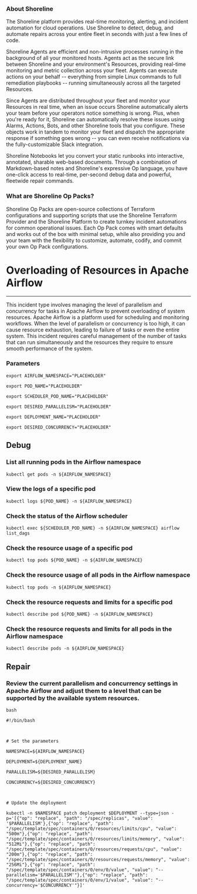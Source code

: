 
### About Shoreline
The Shoreline platform provides real-time monitoring, alerting, and incident automation for cloud operations. Use Shoreline to detect, debug, and automate repairs across your entire fleet in seconds with just a few lines of code.

Shoreline Agents are efficient and non-intrusive processes running in the background of all your monitored hosts. Agents act as the secure link between Shoreline and your environment's Resources, providing real-time monitoring and metric collection across your fleet. Agents can execute actions on your behalf -- everything from simple Linux commands to full remediation playbooks -- running simultaneously across all the targeted Resources.

Since Agents are distributed throughout your fleet and monitor your Resources in real time, when an issue occurs Shoreline automatically alerts your team before your operators notice something is wrong. Plus, when you're ready for it, Shoreline can automatically resolve these issues using Alarms, Actions, Bots, and other Shoreline tools that you configure. These objects work in tandem to monitor your fleet and dispatch the appropriate response if something goes wrong -- you can even receive notifications via the fully-customizable Slack integration.

Shoreline Notebooks let you convert your static runbooks into interactive, annotated, sharable web-based documents. Through a combination of Markdown-based notes and Shoreline's expressive Op language, you have one-click access to real-time, per-second debug data and powerful, fleetwide repair commands.

### What are Shoreline Op Packs?
Shoreline Op Packs are open-source collections of Terraform configurations and supporting scripts that use the Shoreline Terraform Provider and the Shoreline Platform to create turnkey incident automations for common operational issues. Each Op Pack comes with smart defaults and works out of the box with minimal setup, while also providing you and your team with the flexibility to customize, automate, codify, and commit your own Op Pack configurations.

# Overloading of Resources in Apache Airflow
---

This incident type involves managing the level of parallelism and concurrency for tasks in Apache Airflow to prevent overloading of system resources. Apache Airflow is a platform used for scheduling and monitoring workflows. When the level of parallelism or concurrency is too high, it can cause resource exhaustion, leading to failure of tasks or even the entire system. This incident requires careful management of the number of tasks that can run simultaneously and the resources they require to ensure smooth performance of the system.

### Parameters
```shell
export AIRFLOW_NAMESPACE="PLACEHOLDER"

export POD_NAME="PLACEHOLDER"

export SCHEDULER_POD_NAME="PLACEHOLDER"

export DESIRED_PARALLELISM="PLACEHOLDER"

export DEPLOYMENT_NAME="PLACEHOLDER"

export DESIRED_CONCURRENCY="PLACEHOLDER"
```

## Debug

### List all running pods in the Airflow namespace
```shell
kubectl get pods -n ${AIRFLOW_NAMESPACE}
```

### View the logs of a specific pod
```shell
kubectl logs ${POD_NAME} -n ${AIRFLOW_NAMESPACE}
```

### Check the status of the Airflow scheduler
```shell
kubectl exec ${SCHEDULER_POD_NAME} -n ${AIRFLOW_NAMESPACE} airflow list_dags
```

### Check the resource usage of a specific pod
```shell
kubectl top pods ${POD_NAME} -n ${AIRFLOW_NAMESPACE}
```

### Check the resource usage of all pods in the Airflow namespace
```shell
kubectl top pods -n ${AIRFLOW_NAMESPACE}
```

### Check the resource requests and limits for a specific pod
```shell
kubectl describe pod ${POD_NAME} -n ${AIRFLOW_NAMESPACE}
```

### Check the resource requests and limits for all pods in the Airflow namespace
```shell
kubectl describe pods -n ${AIRFLOW_NAMESPACE}
```

## Repair

### Review the current parallelism and concurrency settings in Apache Airflow and adjust them to a level that can be supported by the available system resources.
```shell
bash

#!/bin/bash



# Set the parameters

NAMESPACE=${AIRFLOW_NAMESPACE}

DEPLOYMENT=${DEPLOYMENT_NAME}

PARALLELISM=${DESIRED_PARALLELISM}

CONCURRENCY=${DESIRED_CONCURRENCY}



# Update the deployment

kubectl -n $NAMESPACE patch deployment $DEPLOYMENT --type=json -p='[{"op": "replace", "path": "/spec/replicas", "value": '$PARALLELISM'},{"op": "replace", "path": "/spec/template/spec/containers/0/resources/limits/cpu", "value": "500m"},{"op": "replace", "path": "/spec/template/spec/containers/0/resources/limits/memory", "value": "512Mi"},{"op": "replace", "path": "/spec/template/spec/containers/0/resources/requests/cpu", "value": "200m"},{"op": "replace", "path": "/spec/template/spec/containers/0/resources/requests/memory", "value": "256Mi"},{"op": "replace", "path": "/spec/template/spec/containers/0/env/0/value", "value": "--parallelism='$PARALLELISM'"},{"op": "replace", "path": "/spec/template/spec/containers/0/env/1/value", "value": "--concurrency='$CONCURRENCY'"}]'


```